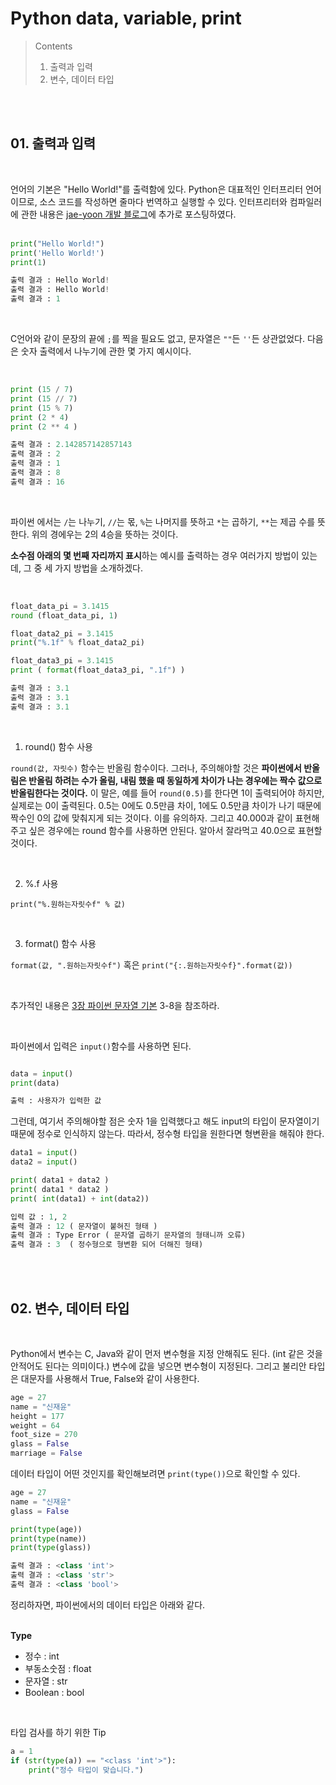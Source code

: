 # Python data, variable, print

> Contents <br>
>   01. 출력과 입력
>   02. 변수, 데이터 타입

<br><br>

## 01. 출력과 입력

<br>

언어의 기본은 "Hello World!"를 출력함에 있다. Python은 대표적인 인터프리터 언어이므로, 소스 코드를 작성하면 줄마다 번역하고 실행할 수 있다. 인터프리터와 컴파일러에 관한 내용은 [jae-yoon 개발 블로그](https://jae-yoon.tistory.com/3)에 추가로 포스팅하였다. <br><br>

```python
print("Hello World!")
print('Hello World!')
print(1)

출력 결과 : Hello World!
출력 결과 : Hello World!
출력 결과 : 1
```
<br>

C언어와 같이 문장의 끝에 `;`를 찍을 필요도 없고, 문자열은 `""`든 `''`든 상관없었다. 다음은 숫자 출력에서 나누기에 관한 몇 가지 예시이다.

<br>

```python
print (15 / 7)
print (15 // 7)
print (15 % 7)
print (2 * 4)
print (2 ** 4 )

출력 결과 : 2.142857142857143
출력 결과 : 2
출력 결과 : 1
출력 결과 : 8
출력 결과 : 16
```

<br>

파이썬 에서는 `/`는 나누기, `//`는 몫, `%`는 나머지를 뜻하고 `*`는 곱하기, `**`는 제곱 수를 뜻한다. 위의 경에우는 2의 4승을 뜻하는 것이다.

**소수점 아래의 몇 번째 자리까지 표시**하는 예시를 출력하는 경우 여러가지 방법이 있는데, 그 중 세 가지 방법을 소개하겠다.

<br>

```python
float_data_pi = 3.1415
round (float_data_pi, 1)

float_data2_pi = 3.1415
print("%.1f" % float_data2_pi)

float_data3_pi = 3.1415
print ( format(float_data3_pi, ".1f") )

출력 결과 : 3.1
출력 결과 : 3.1
출력 결과 : 3.1
```

<br>

1. round() 함수 사용

`round(값, 자릿수)` 함수는 반올림 함수이다. 그러나, 주의해야할 것은 **파이썬에서 반올림은 반올림 하려는 수가 올림, 내림 했을 때 동일하게 차이가 나는 경우에는 짝수 값으로 반올림한다는 것이다.** 이 말은, 예를 들어 `round(0.5)`를 한다면 1이 출력되어야 하지만, 실제로는 0이 출력된다. 0.5는 0에도 0.5만큼 차이, 1에도 0.5만큼 차이가 나기 때문에 짝수인 0의 값에 맞춰지게 되는 것이다. 이를 유의하자. 그리고 40.000과 같이 표현해주고 싶은 경우에는 round 함수를 사용하면 안된다. 알아서 잘라먹고 40.0으로 표현할 것이다.

<br>

2. %.f 사용

`print("%.원하는자릿수f" % 값)`

<br>

3. format() 함수 사용
   
`format(값, ".원하는자릿수f")` 혹은 `print("{:.원하는자릿수f}".format(값))`

<br>

추가적인 내용은 [3장 파이썬 문자열 기본](https://github.com/Shin-Jae-Yoon/TIL/tree/master/Language/Python/lecture/03_Python_string.md) 3-8을 참조하라.

<br>

파이썬에서 입력은 `input()`함수를 사용하면 된다.

```python

data = input()
print(data)

출력 : 사용자가 입력한 값
```

그런데, 여기서 주의해야할 점은 숫자 1을 입력했다고 해도 input의 타입이 문자열이기 때문에 정수로 인식하지 않는다. 따라서, 정수형 타입을 원한다면 형변환을 해줘야 한다.

```python
data1 = input()
data2 = input()

print( data1 + data2 )
print( data1 * data2 )
print( int(data1) + int(data2))

입력 값 : 1, 2
출력 결과 : 12 ( 문자열이 붙혀진 형태 )
출력 결과 : Type Error ( 문자열 곱하기 문자열의 형태니까 오류)
출력 결과 : 3  ( 정수형으로 형변환 되어 더해진 형태)
```

<br><br>

## 02. 변수, 데이터 타입

<br>

Python에서 변수는 C, Java와 같이 먼저 변수형을 지정 안해줘도 된다. (int 같은 것을 안적어도 된다는 의미이다.) 변수에 값을 넣으면 변수형이 지정된다. 그리고 불리안 타입은 대문자를 사용해서 True, False와 같이 사용한다.

```python
age = 27
name = "신재윤"
height = 177
weight = 64
foot_size = 270
glass = False
marriage = False
```

데이터 타입이 어떤 것인지를 확인해보려면 `print(type())`으로 확인할 수 있다.

```python
age = 27
name = "신재윤"
glass = False

print(type(age))
print(type(name))
print(type(glass))

출력 결과 : <class 'int'>
출력 결과 : <class 'str'>
출력 결과 : <class 'bool'>
```

정리하자면, 파이썬에서의 데이터 타입은 아래와 같다. <br><br>

**Type**
- 정수 : int
- 부동소숫점 : float
- 문자열 : str
- Boolean : bool

<br>

타입 검사를 하기 위한 Tip

```python
a = 1
if (str(type(a)) == "<class 'int'>"):
    print("정수 타입이 맞습니다.")
```